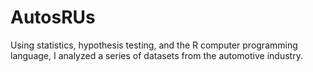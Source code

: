 # AutosRUs
Using statistics, hypothesis testing, and the R computer programming language, I analyzed a series of datasets from the automotive industry.
